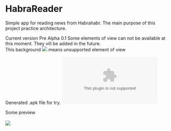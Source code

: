 # HabraReader
Simple app for reading news from Habrahabr. The main purpose of this project practice architecture.

Current version Pre Alpha 0.1
Some elements of view can not be available at this moment. They vill be added in the future.<br />
This background ![](https://via.placeholder.com/15/B7A6CA/000000?text=+) means unsupported element of view

Generated .apk file for try. ![Download](https://github.com/makstron/HabraReader/blob/main/info/app-release.apk?raw=true)

Some preview<br /><br />
![](https://github.com/makstron/HabraReader/blob/main/info/preview.gif?raw=true)<br />